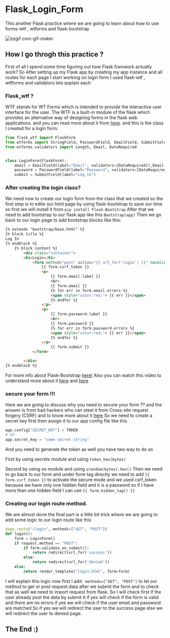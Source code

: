 # Flask_Login_Form
This another Flask practice where we are going to learn about how to use forms-wtf , wtforms and flask-bootstrap

![ezgif com-gif-maker](https://user-images.githubusercontent.com/57592040/158195722-bb30cb85-a41d-4a42-a748-19824fa979b3.gif)
## How I go throgh this practice ?
First of all I spend some time figuring out how Flask framwork actually work?
So After setting up my Flask app by creating my app instance and all routes for each page I start working on login form 
I used flask-wtf , wtfforms and validators lets explain each 
### Flask_wtf ?
WTF stands for WT Forms which is intended to provide the interactive user interface for the user. The WTF is a built-in module of the flask which provides an alternative way of designing forms in the flask web applications.
and you can read more about it from [here](https://www.javatpoint.com/flask-wtf).
and this is the class I created for a login form:
```python
from flask_wtf import FlaskForm
from wtforms import StringField, PasswordField, EmailField, SubmitField
from wtforms.validators import Length, Email, DataRequired


class LoginForm(FlaskForm):
    email = EmailField(label="Email", validators=[DataRequired(),Email(), Length(min=8, max=30)])
    password = PasswordField(label="Password", validators=[DataRequired(),Length(min=8, max=30)])
    submit = SubmitField(label="Log in")
```
### After creating the login class?
We need now to create our login form from the class that we created so the first step is to edite our html page by using flask-bootstrap to save our time so first we will install it from ```pip install Flask-Bootstrap```
After that we need to add bootstrap to our flask app like this 
```Bootstrap(app)```
Then we go back to our login page to add bootstrap blocks like this:
```html
{% extends "bootstrap/base.html" %}
{% block title %}
Log In
{% endblock %}
	{% block content %}
        <div class="container">
		<h1>Login</h1>
			<form method="post" action="{{ url_for('login') }}" novalidate>
				{{ form.csrf_token }}
				<p>
					{{ form.email.label }}
					<br>
					{{ form.email }}
					{% for err in form.email.errors %}
					<span style="color:red;"> {{ err }}</span>
					{% endfor %}
				</p>
				<p>
					{{ form.password.label }}
					<br>
					{{ form.password }}
					{% for err in form.password.errors %}
					<span style="color:red;"> {{ err }}</span>
					{% endfor %}
				</p>
					{{ form.submit }}
			</form>

        </div>
{% endblock %}
```
For more info about Flask-Bootstrap [here!](https://pythonhosted.org/Flask-Bootstrap/)
Also you can watch this video to understand more about it [here](https://www.youtube.com/watch?v=PE9ZGniSDW8) and [here](https://www.youtube.com/watch?v=S7ZLiUabaEo)
### secure your form !!!
Here we are going to discuss why you need to secure your form ??
and the answer is from bad hackers who can steel it from Cross-site request forgery (CSRF) and to know more about it [here](https://portswigger.net/web-security/csrf)
So we need to create a secret key first then assign it to our app config file like this 
```python
app.config["SECRET_KEY"] = TOKEN
# OR 
app.secret_key = "some secret string"
```
And you need to generate the token as well you have two way to do so 

First by using secrets module and using `token_hex(bytes)`

Second by using os module and using `urandom(bytes).hex()`
Then we need to go back to our form and under form tag directly we need to add 
`{{ form.csrf_token }}` to activate the secure mode and we used csrf_token because we have only one hidden field and it is a password so if I have more than one hidden field I can use `{{ form.hidden_tag() }}`
### Creating our login route method.
We are almost done the final part is a little bit trick where we are going to add some logic to our login route like this 
```python
@app.route("/login", methods=["GET", "POST"])
def login():
    form = LoginForm()
    if request.method == "POST":
        if form.validate_on_submit():
            return redirect(url_for('success'))
        else:
            return redirect(url_for('denied'))
    else:
        return render_template("login.html", form=form)
```
I will explain this logic now first I add ` methods=["GET", "POST"]` to let our method to get or post request data after we submit the form and to check that as well we need to import request from flask.
So I will check first if the user already post the data by submit it if yes will check if the form is valid and there are no errors if yes we will check if the user email and password are matched So if yes we will redirect the user to the success page else we will redirect the user to denied page.
## The End :)

